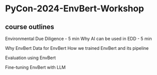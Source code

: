 # PyCon-2024-EnvBert-Workshop

## course outlines

Environmental Due Diligence - 5 min
Why AI can be used in EDD - 5 min

Why EnvBert
Data for EnvBert
How we trained EnvBert and its pipeline

Evaluation using EnvBert

Fine-tuning EnvBert with LLM
